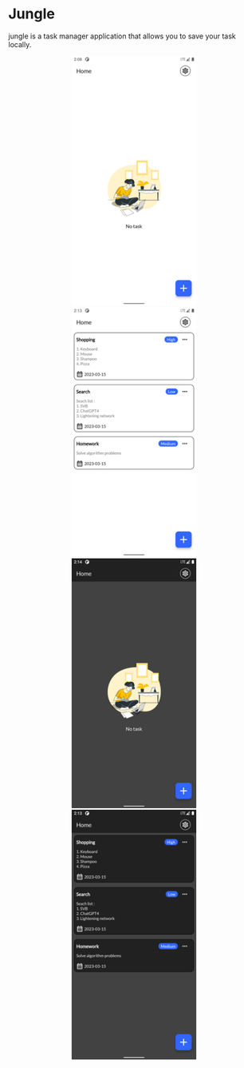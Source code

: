 # Jungle
jungle is a task manager application that allows you to
save your task locally.
<p align="center">
<img src="https://github.com/erfkarimi/jungle/blob/main/asset/image/screen/screen_1.png" width="250" hspace="4">
<img src="https://github.com/erfkarimi/jungle/blob/main/asset/image/screen/screen_2.png" width="250" hspace="4">
<img src="https://github.com/erfkarimi/jungle/blob/main/asset/image/screen/screen_3.png" width="250" hspace="4">
<img src="https://github.com/erfkarimi/jungle/blob/main/asset/image/screen/screen_4.png" width="250" hspace="4">
</p>